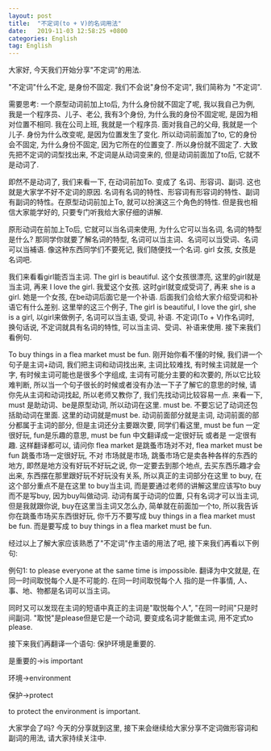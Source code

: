 ```yaml
---
layout: post
title:  "不定词(to + V)的名词用法"
date:   2019-11-03 12:58:25 +0800
categories: English
tag: English
---
```


大家好, 今天我们开始分享"不定词"的用法.

"不定词"什么不定, 是身份不固定. 我们不会说"身份不定词", 我们简称为 "不定词".

需要思考: 一个原型动词前加上to后, 为什么身份就不固定了呢, 我以我自己为例, 我是一个程序员、儿子、老公, 我有3个身份, 为什么我的身份不固定呢, 是因为相对位置不相同. 我在公司上班, 我就是一个程序员. 面对我自己的父母, 我就是一个儿子. 身份为什么改变呢, 是因为位置发生了变化. 所以动词前面加了to, 它的身份会不固定, 为什么身份不固定, 因为它所在的位置变了. 所以身份就不固定了. 大致先把不定词的词型找出来, 不定词是从动词变来的, 但是动词前面加了to后, 它就不是动词了.

即然不是动词了, 我们来看一下, 在动词前加To. 变成了 名词、形容词、副词. 这也就是大家学不好不定词的原因. 名词有名词的特性、形容词有形容词的特性、副词有副词的特性。在原型动词前加上To, 就可以扮演这三个角色的特性. 但是我也相信大家能学好的, 只要专门听我给大家仔细的讲解.

原形动词在前加上To后, 它就可以当名词来使用, 为什么它可以当名词, 名词的特型是什么? 那同学你就要了解名词的特型, 名词可以当主词、名词可以当受词、名词可以当補语. 像这种东西同学们不要死记, 我们随便找一个名词. girl 女孩, 女孩是名词吧.

我们来看看girl能否当主词. The girl is beautiful. 这个女孩很漂亮, 这里的girl就是当主词, 再来 I love the girl. 我爱这个女孩. 这时girl就变成受词了, 再来 she is a girl. 她是一个女孩, 在be动词后面它是一个补语. 后面我们会给大家介绍受词和补语它有什么差别. 这里举的这三个例子, The girl is beautiful, I love the girl, she is a girl, 以girl来做例子, 名词可以当主语, 受词, 补语. 不定词(To + V)作名词时, 换句话说, 不定词就具有名词的特性, 可以当主词、受词、补语来使用. 接下来我们看例句.

To buy things in a flea market must be fun. 刚开始你看不懂的时候, 我们讲一个句子是主词+动词, 我们把主词和动词找出来, 主词比较难找, 有时候主词就是一个字, 有时候主词可能也是很多个字组成, 主词有可能分主要的和次要的, 所以它比较难判断, 所以当一个句子很长的时候或者没有办法一下子了解它的意思的时候, 请你先从主词和动词找起, 所以老师又教你了, 我们先找动词比较容易一点. 来看一下, must 是助动词、be是原型动词, 所以动词在这里. must be. 不要忘记了动词还包括助动词在里面. 这里的动词就是must be. 动词前面部分就是主词, 动词前面的部分都属于主词的部分, 但是主词还分主要跟次要, 同学们看这里, must be fun 一定很好玩, fun是乐趣的意思, must be fun 中文翻译成一定很好玩 或者是 一定很有趣. 这样翻译都可以, 请问你 flea market 是跳蚤市场对不对, flea market must be fun 跳蚤市场一定很好玩, 不对 市场就是市场, 跳蚤市场它是卖各种各样的东西的地方, 即然是地方没有好玩不好玩之说, 你一定要去到那个地点, 去买东西乐趣才会出来, 东西摆在那里跟好玩不好玩没有关系, 所以真正的主词部分在这里 to buy, 在这个部分重点不是在这里 to buy当主词, 而是要通过老师的讲解这里应该写to buy 而不是写buy, 因为buy叫做动词. 动词有属于动词的位置, 只有名词才可以当主词, 但是我就跟你说, buy在这里当主词又怎么办, 简单就在前面加一个to, 所以我告诉你在跳蚤市场买东西很好玩, 你千万不要写成 buy things in a flea market must be fun. 而是要写成 to buy things in a flea market must be fun.

经过以上了解大家应该熟悉了"不定词"作主语的用法了吧, 接下来我们再看以下例句:

例句1: to please everyone at the same time is impossible. 翻译为中文就是, 在同一时间取悦每个人是不可能的. 在同一时间取悦每个人 指的是一件事情, 人、事、地、物都是名词可以当主词。

同时又可以发现在主词的短语中真正的主词是"取悦每个人", "在同一时间"只是时间副词. "取悦"是please但是它是一个动词, 要变成名词才能做主词, 用不定式to please.

接下来我们再翻译一个语句: 保护环境是重要的.

是重要的->is important

环境->environment

保护->protect

to protect the environment is important.

大家学会了吗? 今天的分享就到这里, 接下来会继续给大家分享不定词做形容词和副词的用法, 请大家持续关注中.
